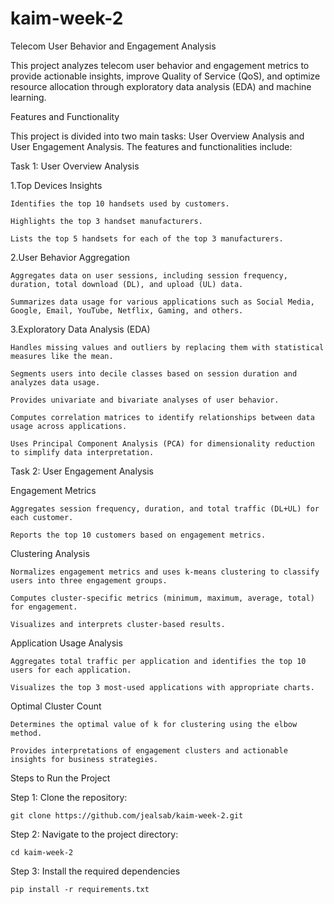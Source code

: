 # kaim-week-2

Telecom User Behavior and Engagement Analysis

This project analyzes telecom user behavior and engagement metrics to provide actionable insights, improve Quality of Service (QoS), and optimize resource allocation through exploratory data analysis (EDA) and machine learning.

Features and Functionality

This project is divided into two main tasks: User Overview Analysis and User Engagement Analysis. The features and functionalities include:

Task 1: User Overview Analysis

1.Top Devices Insights

    Identifies the top 10 handsets used by customers.

    Highlights the top 3 handset manufacturers.

    Lists the top 5 handsets for each of the top 3 manufacturers.

2.User Behavior Aggregation

    Aggregates data on user sessions, including session frequency, duration, total download (DL), and upload (UL) data.

    Summarizes data usage for various applications such as Social Media, Google, Email, YouTube, Netflix, Gaming, and others.

3.Exploratory Data Analysis (EDA)

    Handles missing values and outliers by replacing them with statistical measures like the mean.

    Segments users into decile classes based on session duration and analyzes data usage.

    Provides univariate and bivariate analyses of user behavior.

    Computes correlation matrices to identify relationships between data usage across applications.

    Uses Principal Component Analysis (PCA) for dimensionality reduction to simplify data interpretation.

Task 2: User Engagement Analysis

Engagement Metrics

    Aggregates session frequency, duration, and total traffic (DL+UL) for each customer.

    Reports the top 10 customers based on engagement metrics.

Clustering Analysis

    Normalizes engagement metrics and uses k-means clustering to classify users into three engagement groups.

    Computes cluster-specific metrics (minimum, maximum, average, total) for engagement.

    Visualizes and interprets cluster-based results.

Application Usage Analysis

    Aggregates total traffic per application and identifies the top 10 users for each application.

    Visualizes the top 3 most-used applications with appropriate charts.

Optimal Cluster Count

    Determines the optimal value of k for clustering using the elbow method.

    Provides interpretations of engagement clusters and actionable insights for business strategies.

Steps to Run the Project

Step 1: Clone the repository:

    git clone https://github.com/jealsab/kaim-week-2.git

Step 2: Navigate to the project directory:

    cd kaim-week-2

Step 3: Install the required dependencies

    pip install -r requirements.txt
